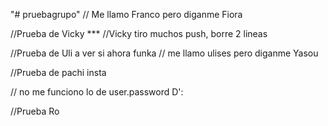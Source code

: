 "# pruebagrupo" 
// Me llamo Franco pero diganme Fiora

//Prueba de Vicky ***
//Vicky tiro muchos push, borre 2 lineas

//Prueba de Uli a ver si ahora funka
// me llamo ulises pero diganme Yasou

//Prueba de pachi insta

// no me funciono lo de user.password D':

//Prueba Ro 